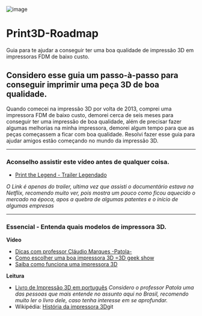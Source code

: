 ![image](https://user-images.githubusercontent.com/12467009/195443230-27055f97-7614-4832-bde8-06b5ef3ce596.png)

# Print3D-Roadmap
Guia para te ajudar a conseguir ter uma boa qualidade de impressão 3D em impressoras FDM de baixo custo.

## Considero esse guia um passo-à-passo para conseguir imprimir uma peça 3D de boa qualidade.
Quando comecei na impressão 3D por volta de 2013, comprei uma impressora FDM de baixo custo, demorei cerca de seis meses para conseguir ter uma impressão de boa qualidade, além de precisar fazer algumas melhorias na minha impressora, demorei algum tempo para que as peças começassem a ficar com boa qualidade. Resolvi fazer esse guia para ajudar amigos estão começando no mundo da impressão 3D.

---
### Aconselho assistir este vídeo antes de qualquer coisa.
- [Print the Legend - Trailer Legendado](https://youtu.be/oUPaJxk6TZ0)

*O Link é apenas do trailer, ultima vez que assisti o documentário estava na Netflix, recomendo muito ver, pois mostra um pouco como ficou aquecido o mercado na época, apos a quebra de algumas patentes e o início de algumas empresas* 

---

### Essencial - Entenda quais modelos de impressora 3D.
**Vídeo**
- [Dicas com professor Cláudio Marques -Patola-](https://youtu.be/h_WCClFbmpg) 
- [Como escolher uma boa impressora 3D =3D geek show](https://youtu.be/rwrsHs6iB9U) 
- [Saiba como funciona uma impressora 3D](https://youtu.be/II-vO-UxUM0) 

**Leitura**
- [Livro de Impressão 3D em português](https://github.com/Patola/ebook)
*Considero o professor Patola uma das pessoas que mais entende no assunto aqui no Brasil, recomendo muito ler o livro dele, caso tenha interesse em se aprofundar.*
- Wikipédia: [História da impressora 3D](https://pt.wikipedia.org/wiki/Impress%C3%A3o_3D)git 